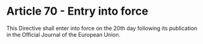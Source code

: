 # Article 70 - Entry into force


This Directive shall enter into force on the 20th day following its publication in the Official Journal of the European Union.
